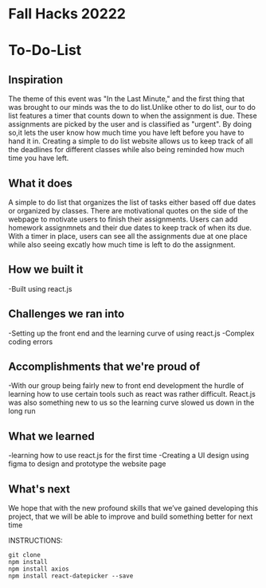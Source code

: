 # Fall Hacks 20222

# To-Do-List


## Inspiration
The theme of this event was "In the Last Minute," and the first thing that was brought to our minds was the to do list.Unlike other to do list, our to do list features a timer that counts down to when the assignment is due. These assignments are picked by the user and is classified as "urgent". By doing so,it lets the user know how much time you have left before you have to hand it in. Creating a simple to do list website allows us to keep track of all the deadlines for different classes while also being reminded how much time you have left.

## What it does
A simple to do list that organizes the list of tasks either based off due dates or organized by classes. There are motivational quotes on the side of the webpage to motivate users to finish their assignments. Users can add homework assignmnets and their due dates to keep track of when its due. With a timer in place, users can see all the assignments due at one place while also seeing excatly how much time is left to do the assignment. 

## How we built it
-Built using react.js

## Challenges we ran into
-Setting up the front end and the learning curve of using react.js
-Complex coding errors


## Accomplishments that we're proud of
-With our group being fairly new to front end development the hurdle of learning how to use certain tools such as react was rather difficult. React.js was also something new to us so the learning curve slowed us down in the long run

## What we learned
-learning how to use react.js for the first time
-Creating a UI design using figma to design and prototype the website page 

## What's next 
We hope that with the new profound skills that we’ve gained developing this project, that we will be able to improve and build something better for next time



INSTRUCTIONS:
```
git clone
npm install 
npm install axios
npm install react-datepicker --save
```
